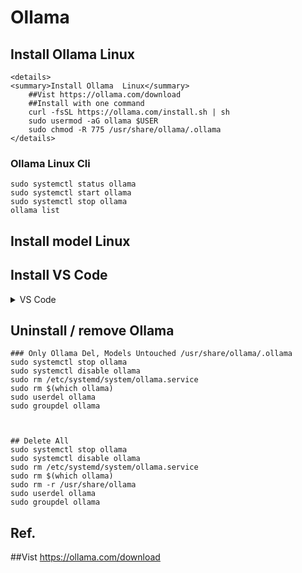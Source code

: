# Ollama


## Install Ollama  Linux

    <details>
    <summary>Install Ollama  Linux</summary>
        ##Vist https://ollama.com/download
        ##Install with one command
        curl -fsSL https://ollama.com/install.sh | sh
        sudo usermod -aG ollama $USER
        sudo chmod -R 775 /usr/share/ollama/.ollama
    </details>


### Ollama  Linux Cli 

    sudo systemctl status ollama
    sudo systemctl start ollama
    sudo systemctl stop ollama
    ollama list 

## Install model  Linux

## Install  VS Code

<details>
<summary> VS Code</summary>

#### Click the button to install:

 https://code.visualstudio.com/download

#### Or install cli : 

    To install Visual Studio Code (VS Code) on Ubuntu using the command line interface (CLI), follow these steps:
    
    1. **Update the package list**:
       ```bash
       sudo apt update
       sudo apt install -y software-properties-common apt-transport-https wget
       wget -qO- https://packages.microsoft.com/keys/microsoft.asc | gpg --dearmor > packages.microsoft.gpg
       sudo install -o root -g root -m 644 packages.microsoft.gpg /etc/apt/trusted.gpg.d/
       sudo sh -c 'echo "deb [arch=amd64] https://packages.microsoft.com/repos/code stable main" > /etc/apt/sources.list.d/vscode.list'    
       sudo apt update
       sudo apt install -y code
       rm packages.microsoft.gpg     
       code
       ```    
    ### Notes:
    - These commands assume you’re using a 64-bit Ubuntu system.
    - If you encounter issues, ensure your system is fully updated (`sudo apt upgrade`) before starting.
    - You can also install VS Code by downloading the `.deb` package from the [official VS Code website](https://code.visualstudio.com/) and running:
      ```bash
      sudo dpkg -i <downloaded-file>.deb
      sudo apt install -f      ```
 
</details> 




## Uninstall / remove  Ollama

    ### Only Ollama Del, Models Untouched /usr/share/ollama/.ollama
    sudo systemctl stop ollama
    sudo systemctl disable ollama
    sudo rm /etc/systemd/system/ollama.service
    sudo rm $(which ollama)
    sudo userdel ollama
    sudo groupdel ollama



    ## Delete All
    sudo systemctl stop ollama
    sudo systemctl disable ollama
    sudo rm /etc/systemd/system/ollama.service
    sudo rm $(which ollama)
    sudo rm -r /usr/share/ollama
    sudo userdel ollama
    sudo groupdel ollama



## Ref.

##Vist https://ollama.com/download

